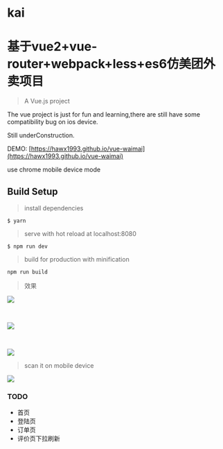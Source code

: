 
# kai

# 基于vue2+vue-router+webpack+less+es6仿美团外卖项目

> A Vue.js project

The vue project is just for fun and learning,there are still have some compatibility bug on ios device.

Still underConstruction.

DEMO: [https://hawx1993.github.io/vue-waimai](https://hawx1993.github.io/vue-waimai)

use chrome mobile device mode

## Build Setup


>install dependencies

```
$ yarn
```
>serve with hot reload at localhost:8080

```
$ npm run dev
```

>build for production with minification

```
npm run build
```

>效果

![](./src/assets/WechatIMG58.jpeg)

<br />

![](./src/assets/WechatIMG59.jpeg)

<br />

![](./src/assets/WechatIMG60.jpeg)

>scan it on mobile device

![](./src/assets/qrcode.jpeg)

### TODO

- 首页
- 登陆页
- 订单页
- 评价页下拉刷新

